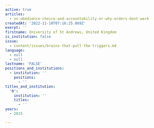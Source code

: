 ```yaml
---
active: true
articles:
  - on-obedience-choice-and-accountability-or-why-orders-dont-work
createdAt: '2022-11-10T07:16:25.069Z'
exerpt: ''
firstname: University of St Andrews, United Kingdom
is_institution: false
issue:
  - content/issues/brains-that-pull-the-triggers.md
language:
  - null
  - null
lastname: 'FALSE'
positions_and_institutions:
  - institution: ''
    positions:
      - ''
titles_and_institution:
  '0':
    institution: ''
    titles:
      - ''
years:
  - 2015

---
```

